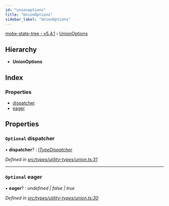 ```yaml
---
id: "unionoptions"
title: "UnionOptions"
sidebar_label: "UnionOptions"
---
```


[mobx-state-tree - v5.4.1](../index.md) › [UnionOptions](unionoptions.md)

## Hierarchy

* **UnionOptions**

## Index

### Properties

* [dispatcher](unionoptions.md#optional-dispatcher)
* [eager](unionoptions.md#optional-eager)

## Properties

### `Optional` dispatcher

• **dispatcher**? : *[ITypeDispatcher](../index.md#itypedispatcher)*

*Defined in [src/types/utility-types/union.ts:31](https://github.com/mobxjs/mobx-state-tree/blob/0369392d/src/types/utility-types/union.ts#L31)*

___

### `Optional` eager

• **eager**? : *undefined | false | true*

*Defined in [src/types/utility-types/union.ts:30](https://github.com/mobxjs/mobx-state-tree/blob/0369392d/src/types/utility-types/union.ts#L30)*
